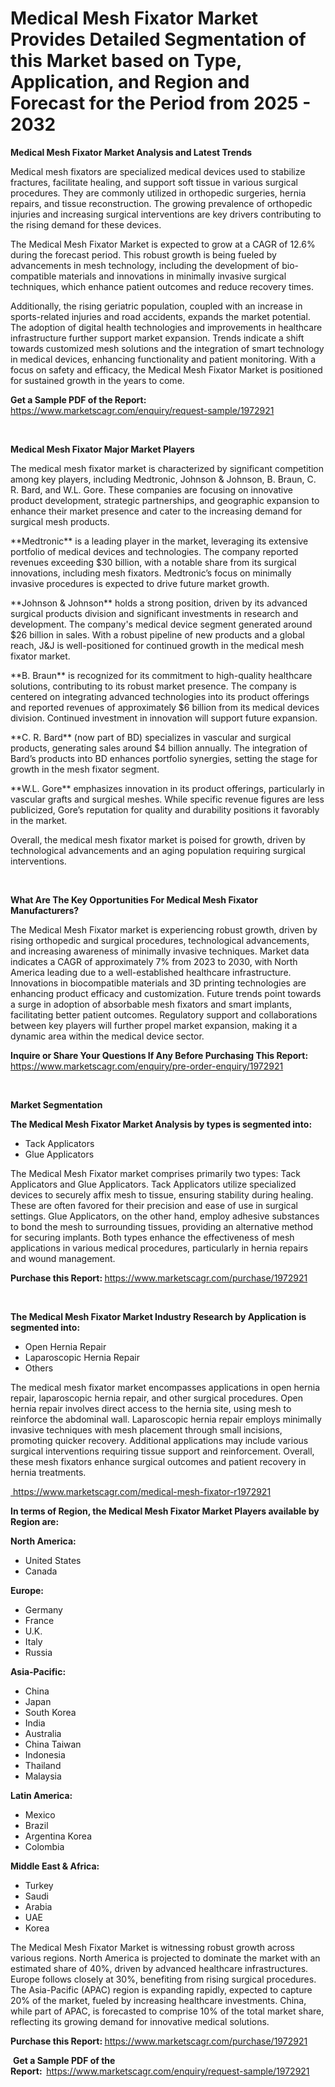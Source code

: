 <p><h1>Medical Mesh Fixator Market Provides Detailed Segmentation of this Market based on Type, Application, and Region and Forecast for the Period from 2025 - 2032</h1></p><p><strong>Medical Mesh Fixator Market Analysis and Latest Trends</strong></p>
<p><p>Medical mesh fixators are specialized medical devices used to stabilize fractures, facilitate healing, and support soft tissue in various surgical procedures. They are commonly utilized in orthopedic surgeries, hernia repairs, and tissue reconstruction. The growing prevalence of orthopedic injuries and increasing surgical interventions are key drivers contributing to the rising demand for these devices.</p><p>The Medical Mesh Fixator Market is expected to grow at a CAGR of 12.6% during the forecast period. This robust growth is being fueled by advancements in mesh technology, including the development of bio-compatible materials and innovations in minimally invasive surgical techniques, which enhance patient outcomes and reduce recovery times. </p><p>Additionally, the rising geriatric population, coupled with an increase in sports-related injuries and road accidents, expands the market potential. The adoption of digital health technologies and improvements in healthcare infrastructure further support market expansion. Trends indicate a shift towards customized mesh solutions and the integration of smart technology in medical devices, enhancing functionality and patient monitoring. With a focus on safety and efficacy, the Medical Mesh Fixator Market is positioned for sustained growth in the years to come.</p></p>
<p><strong>Get a Sample PDF of the Report:&nbsp;</strong> <a href="https://www.marketscagr.com/enquiry/request-sample/1972921?utm_campaign=1944&utm_medium=2&utm_source=Github&utm_content=ia&utm_term=16042025&utm_id=medical-mesh-fixator">https://www.marketscagr.com/enquiry/request-sample/1972921</a></p>
<p>&nbsp;</p>
<p><strong>Medical Mesh Fixator Major Market Players</strong></p>
<p><p>The medical mesh fixator market is characterized by significant competition among key players, including Medtronic, Johnson & Johnson, B. Braun, C. R. Bard, and W.L. Gore. These companies are focusing on innovative product development, strategic partnerships, and geographic expansion to enhance their market presence and cater to the increasing demand for surgical mesh products.</p><p>**Medtronic** is a leading player in the market, leveraging its extensive portfolio of medical devices and technologies. The company reported revenues exceeding $30 billion, with a notable share from its surgical innovations, including mesh fixators. Medtronic’s focus on minimally invasive procedures is expected to drive future market growth.</p><p>**Johnson & Johnson** holds a strong position, driven by its advanced surgical products division and significant investments in research and development. The company's medical device segment generated around $26 billion in sales. With a robust pipeline of new products and a global reach, J&J is well-positioned for continued growth in the medical mesh fixator market.</p><p>**B. Braun** is recognized for its commitment to high-quality healthcare solutions, contributing to its robust market presence. The company is centered on integrating advanced technologies into its product offerings and reported revenues of approximately $6 billion from its medical devices division. Continued investment in innovation will support future expansion.</p><p>**C. R. Bard** (now part of BD) specializes in vascular and surgical products, generating sales around $4 billion annually. The integration of Bard’s products into BD enhances portfolio synergies, setting the stage for growth in the mesh fixator segment.</p><p>**W.L. Gore** emphasizes innovation in its product offerings, particularly in vascular grafts and surgical meshes. While specific revenue figures are less publicized, Gore’s reputation for quality and durability positions it favorably in the market.</p><p>Overall, the medical mesh fixator market is poised for growth, driven by technological advancements and an aging population requiring surgical interventions.</p></p>
<p>&nbsp;</p>
<p><strong>What Are The Key Opportunities For Medical Mesh Fixator Manufacturers?</strong></p>
<p><p>The Medical Mesh Fixator market is experiencing robust growth, driven by rising orthopedic and surgical procedures, technological advancements, and increasing awareness of minimally invasive techniques. Market data indicates a CAGR of approximately 7% from 2023 to 2030, with North America leading due to a well-established healthcare infrastructure. Innovations in biocompatible materials and 3D printing technologies are enhancing product efficacy and customization. Future trends point towards a surge in adoption of absorbable mesh fixators and smart implants, facilitating better patient outcomes. Regulatory support and collaborations between key players will further propel market expansion, making it a dynamic area within the medical device sector.</p></p>
<p><strong>Inquire or Share Your Questions If Any Before Purchasing This Report:</strong> <a href="https://www.marketscagr.com/enquiry/pre-order-enquiry/1972921?utm_campaign=1944&utm_medium=2&utm_source=Github&utm_content=ia&utm_term=16042025&utm_id=medical-mesh-fixator">https://www.marketscagr.com/enquiry/pre-order-enquiry/1972921</a></p>
<p>&nbsp;</p>
<p><strong>Market Segmentation</strong></p>
<p><strong>The Medical Mesh Fixator Market Analysis by types is segmented into:</strong></p>
<p><ul><li>Tack Applicators</li><li>Glue Applicators</li></ul></p>
<p><p>The Medical Mesh Fixator market comprises primarily two types: Tack Applicators and Glue Applicators. Tack Applicators utilize specialized devices to securely affix mesh to tissue, ensuring stability during healing. These are often favored for their precision and ease of use in surgical settings. Glue Applicators, on the other hand, employ adhesive substances to bond the mesh to surrounding tissues, providing an alternative method for securing implants. Both types enhance the effectiveness of mesh applications in various medical procedures, particularly in hernia repairs and wound management.</p></p>
<p><strong>Purchase this Report:&nbsp;</strong><a href="https://www.marketscagr.com/purchase/1972921?utm_campaign=1944&utm_medium=2&utm_source=Github&utm_content=ia&utm_term=16042025&utm_id=medical-mesh-fixator">https://www.marketscagr.com/purchase/1972921</a></p>
<p>&nbsp;</p>
<p><strong>The Medical Mesh Fixator Market Industry Research by Application is segmented into:</strong></p>
<p><ul><li>Open Hernia Repair</li><li>Laparoscopic Hernia Repair</li><li>Others</li></ul></p>
<p><p>The medical mesh fixator market encompasses applications in open hernia repair, laparoscopic hernia repair, and other surgical procedures. Open hernia repair involves direct access to the hernia site, using mesh to reinforce the abdominal wall. Laparoscopic hernia repair employs minimally invasive techniques with mesh placement through small incisions, promoting quicker recovery. Additional applications may include various surgical interventions requiring tissue support and reinforcement. Overall, these mesh fixators enhance surgical outcomes and patient recovery in hernia treatments.</p></p>
<p><a href="https://www.marketscagr.com/medical-mesh-fixator-r1972921?utm_campaign=1944&utm_medium=2&utm_source=Github&utm_content=ia&utm_term=16042025&utm_id=medical-mesh-fixator">&nbsp;https://www.marketscagr.com/medical-mesh-fixator-r1972921</a></p>
<p><strong>In terms of Region, the Medical Mesh Fixator Market Players available by Region are:</strong></p>
<p>
    <p> <strong> North America: </strong>
        <ul>
            <li>United States</li>
            <li>Canada</li>
        </ul>
        </p> 
    <p> <strong> Europe: </strong>
        <ul>
            <li>Germany</li>
            <li>France</li>
            <li>U.K.</li>
            <li>Italy</li>
            <li>Russia</li>
        </ul>
        </p> 
    <p> <strong> Asia-Pacific: </strong>
        <ul>
            <li>China</li>
            <li>Japan</li>
            <li>South Korea</li>
            <li>India</li>
            <li>Australia</li>
            <li>China Taiwan</li>
            <li>Indonesia</li>
            <li>Thailand</li>
            <li>Malaysia</li>
        </ul>
        </p> 
    <p> <strong> Latin America: </strong>
        <ul>
            <li>Mexico</li>
            <li>Brazil</li>
            <li>Argentina Korea</li>
            <li>Colombia</li>
        </ul>
        </p> 
    <p> <strong> Middle East & Africa: </strong>
        <ul>
            <li>Turkey</li>
            <li>Saudi</li>
            <li>Arabia</li>
            <li>UAE</li>
            <li>Korea</li>
        </ul>
    </p>
    </p>
<p><p>The Medical Mesh Fixator Market is witnessing robust growth across various regions. North America is projected to dominate the market with an estimated share of 40%, driven by advanced healthcare infrastructures. Europe follows closely at 30%, benefiting from rising surgical procedures. The Asia-Pacific (APAC) region is expanding rapidly, expected to capture 20% of the market, fueled by increasing healthcare investments. China, while part of APAC, is forecasted to comprise 10% of the total market share, reflecting its growing demand for innovative medical solutions.</p></p>
<p><strong>Purchase this Report: </strong><a href="https://www.marketscagr.com/purchase/1972921?utm_campaign=1944&utm_medium=2&utm_source=Github&utm_content=ia&utm_term=16042025&utm_id=medical-mesh-fixator">https://www.marketscagr.com/purchase/1972921</a></p>
<p>&nbsp;<strong>Get a Sample PDF of the Report:&nbsp;&nbsp;</strong><a href="https://www.marketscagr.com/enquiry/request-sample/1972921?utm_campaign=1944&utm_medium=2&utm_source=Github&utm_content=ia&utm_term=16042025&utm_id=medical-mesh-fixator">https://www.marketscagr.com/enquiry/request-sample/1972921</a></p>
<p><strong></strong></p>
<p><p></p><p></p><p></p></p>